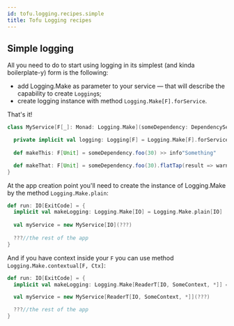```yaml
---
id: tofu.logging.recipes.simple
title: Tofu Logging recipes
---
```


## Simple logging
All you need to do to start using logging in its simplest (and kinda boilerplate-y) form is the following:
- add Logging.Make as parameter to your service — that will describe the capability to create `Logging`s;
- create logging instance with method `Logging.Make[F].forService`.

That's it!

```scala
class MyService[F[_]: Monad: Logging.Make](someDependency: DependencyService){

  private implicit val logging: Logging[F] = Logging.Make[F].forService[MyService[F]]
  
  def makeThis: F[Unit] = someDependency.foo(30) >> info"Something"

  def makeThat: F[Unit] = someDependency.foo(30).flatTap(result => warn"Some another thing $result")
}
```
At the app creation point you'll need to create the instance of Logging.Make by the method `Logging.Make.plain`:
```scala
def run: IO[ExitCode] = {
  implicit val makeLogging: Logging.Make[IO] = Logging.Make.plain[IO]
  
  val myService = new MyService[IO](???)
  
  ???//the rest of the app
}
```
And if you have context inside your `F` you can use method `Logging.Make.contextual[F, Ctx]`:
```scala
def run: IO[ExitCode] = {
  implicit val makeLogging: Logging.Make[ReaderT[IO, SomeContext, *]] = Logging.Make.contextual[ReaderT[IO, SomeContext, *], SomeContext]

  val myService = new MyService[ReaderT[IO, SomeContext, *]](???)

  ???//the rest of the app
}
```


